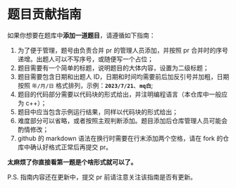 # 题目贡献指南

如果你想要在题库中**添加一道题目**，请遵循如下指南：

1.  为了便于管理，题号由负责合并 pr 的管理人员添加，并按照 pr 合并时的序号递增。出题人可以不写序号，或随便写一个占位；
2.  题目需要有一个简单的标题，说明题目的大体内容，设置为二级标题；
3.  题目需要包含日期和出题人 ID，日期和时间均需要前后加反引号并加粗，日期按照 `年/月/日` 格式排列，示例：**`2023/7/21`**、**`mq白`**;
4.  题目的代码部分需要以代码块的形式给出，并注明编程语言（本仓库中一般应为 c++）；
5.  题目中应当包含示例运行结果，同样以代码块的形式给出；
6.  难度部分可以省略，或者按照主观判断添加。题目添加后仓库管理人员可能会酌情修改；
7.  github 的 markdown 语法在换行时需要在行末添加两个空格，请在 fork 的仓库中确认好格式正常后再提交 pr。

**太麻烦了你直接看第一题是个啥形式就可以了。**

P.S. 指南内容还在更新中，提交 pr 前请注意关注该指南是否有更新。
